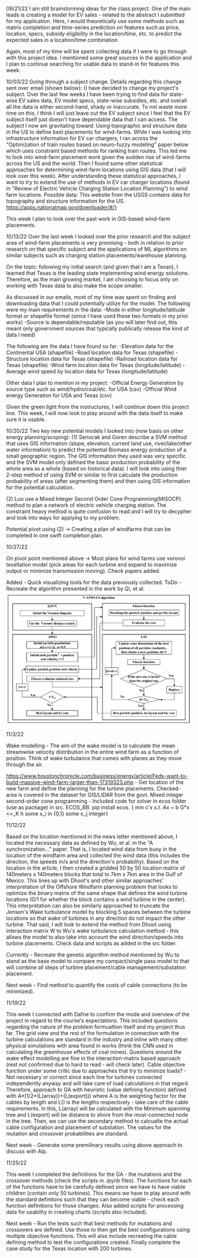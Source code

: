 09/21/22 
I am still brainstorming ideas for the class project. One of the main leads is creating a model for EV sales - related to the abstract I submitted for my application. Here, I would theoretically use some methods such as matrix completion and time-series prediction on features such as price, location, specs, subsidy eligibility in the location/time, etc. to predict the expected sales in a location/time combination. 

Again, most of my time will be spent collecting data if I were to go through with this project idea. I mentioned some great sources in the application and I plan to continue searching for usable data to stand-in for features this week.


10/03/22
Going through a subject change. Details regarding this change sent over email (shown below):
{I have decided to change my project's subject. Over the last few weeks I have been trying to find data for state-wise EV sales data, EV model specs, state-wise subsidies, etc. and overall all the data is either second-hand, shady or inaccurate. To not waste more time on this, I think I will just leave out the EV subject since I feel that the EV subject itself just doesn't have dependable data that I can access.
The subject I now am gravitating toward:
Using topographic and structure data in the US to define best placements for wind-farms.
While I was looking into infrastructure information for EV car chargers, I ran across the "Optimization of train routes based on neuro-fuzzy modeling" paper below which uses constraint based methods for ranking train routes. This led me to look into wind-farm placement work given the sudden rise of wind-farms across the US and the world. Then I found some other statistical approaches for determining wind-farm locations using GIS data (that I will look over this week). After understanding these statistical approaches, I want to try to extend the use of methods in EV car charger locations (found in "Review of Electric Vehicle Charging Station Location Planning") to wind farm locations.
Possible data:
This website from the USGS contains data for topography and structure information for the US. https://apps.nationalmap.gov/downloader/#/}

This week I plan to look over the past work in GIS-based wind-farm placements.


10/13/22
Over the last week I looked over the prior research and the subject area of wind-farm placements is very promising - both in relation to prior research on that specific subject and the applications of ML algorithms on similar subjects such as charging station placements/warehouse planning. 

On the topic: following my initial search (and given that I am a Texan), I learned that Texas is the leading state implementing wind energy solutions. Therefore, as the main growing market, I am choosing to focus only on working with Texas data to also make the scope smaller.

As discussed in our emails, most of my time was spent on finding and downloading data that I could potentially utilize for the model. The following were my main requirements in the data:
	-Mode in either longitude/latitude format or shapefile format (since I have used these two formats in my prior works)
	-Source is dependable/reputable (as you will later find out, this meant only government sources that typically publically release the kind of data I need)

The following are the data I have found so far:
	-Elevation data for the Continental USA (shapefile)
	-Road location data for Texas (shapefile)
	-Structure location data for Texas (shapefile)
	-Railroad location data for Texas (shapefile)
	-Wind farm location data for Texas (longitude/latitude)
	-Average wind speed by location data for Texas (longitude/latitude)

Other data I plan to mention in my project:
	-Official Energy Generation by source type such as wind/hydro/coal/etc. for USA (csv)
	-Official Wind energy Generation for USA and Texas (csv)

Given the green light from the instructures, I will continue down this project line. This week, I will now look to play around with the data itself to make sure it is usable.

10/20/22
Two key new potential models I looked into (now basis on other energy planning/scoping):
(1) Senocak and Goren describe a SVM method that uses GIS information (slope, elevation, current land use, river/lake/other water information) to 
predict the potential Biomass energy production of a small geographic region. The GIS information they used was very specific and the SVM model only
defined the basic production probability of the whole area as a whole (based on historical data). I will look into using thier 2-step method of using
SVM or similar to first calculate the production probability of areas (after segmenting them) and then using GIS information for the potential calculation.

(2) Luo use a Mixed Integer Second Order Cone Programming(MISOCP) method to plan a network of electric vehicle charging station. The constraint heavy method 
is quite confusion to read and I will try to decypher and look into ways for applying to my problem. 

Potential pivot using (2) -> Creating a plan of windfarms that can be completed in one swift completion plan.


10/27/22

On pivot point mentioned above -> Most plans for wind farms use voronoi tesellation model (pick areas for each turbine and expand to maximize output or minimize transmission moving). Check papers added.

Added - Quick visualizing tools for the data previously collected.
ToDo - Recreate the algorithm presented in the work by Qi, et al.
![pic](https://github.com/sjp2232/ML-Climate-Project-Template-Fall2022/blob/main/etc/other/apso.png?raw=true)


11/3/22

Wake modelling - The aim of the wake model is to calculate the mean streamwise velocity distribution in the entire wind farm as a function of position. Think of wake turbulance that comes with planes as they move through the air. 

https://www.houstonchronicle.com/business/energy/article/Feds-want-to-build-massive-wind-farm-larger-than-17319323.php - Get location of the new farm and define the planning for the turbine placements. Checked-  area is covered in the dataset for GIS/LIDAR from the govt.
Mixed integer second-order cone programming - Included code for solver in ecos folder (use as package) in src. ECOS_BB. pip install ecos. 
	{
	min  c'*x
	s.t. A*x = b
     G*x <=_K h
     some x_i in {0,1}
     some x_j integer}

11/12/22

Based on the location mentioned in the news letter mentioned above, I located the necessary data as defined by Wu, et al. in the "A synchronization..." paper. That is, I located wind data from buoy in the location of the windfarm area and collected the wind data (this includes the direction, the speeds m/s and the direction's probability). Based on the location in the article, I then created a gridded 50 by 50 location matrix of 140meters x 140meters blocks that total to 7km x 7km area in the Gulf of Mexico. This lines up with Dhoot's and other similar approaches' interpretation of the Offshore Windfarm planning problem that looks to optimize the binary matrix of the same shape that defines the wind turbine locations (0/1 for whether the block contains a wind turbine in the center). This interpretation can also be similarly approached to truncate the Jensen's Wake turbulance model by blocking 5 spaces between the turbine locations so that wake of turbines in any direction do not impact the other turbine. That said, I will look to extend the method from Dhoot using interaction matrix W to Wu's wake turbulance calculation method - this allows the model to also take into account the wind direction/speeds into turbine placements. 
Check data and scripts as added in the src folder.

Currently - Recreate the genetic algorithm method mentioned by Wu to stand as the base model to compare my compact/single pass model to that will combine all steps of turbine placement/cable management/substation placement. 

Next week - Find method to quantify the costs of cable connections (to be minimized). 


11/19/22

This week I connected with Dafne to confirm the mode and overview of the project in regard to the course's expectations. This included questions regarding the nature of the problem formualtion itself and my project thus far. The grid view and the rest of the formulation in connection with the turbine calculations are standard in the industry and inline with many other physical simulations with area found in works (think the CNN used in calculating the greenhouse effects of coal mines). Questions around the wake effect modelling are fine in the interaction-matrix based approach (rest not confirmed due to hard to read - will check later). Cable objective function under some critic due to approaches that try to minimize loads? - Not necessary or correct since each line for turbines connected independently anyway and will take care of load calculations in that regard. Therefore, approach to GA with heuristic (value defining function) defined with A*(1/2*(L(array))+(L(export))) where A is the weighting factor for the cables by length and L() is the lengths respectively - take care of the cable requirements. In this, L(array) will be calculated with the Minimum spanning tree and L(export) will be distance to shore from the most-connected node in the tree. Then, we can use the secondary method to calcualte the actual cable configuration and placement of substation. The values for the mutation and crossover probabilities are standard. 

Next week - Generate some premilinary results using above approach to discuss with Alp.


11/25/22

This week I completed the definitions for the GA - the mutations and the crossover methods (check the scripts in .ipynb files). The functions for each of the functions have to be carefully defined since we have to have viable children (contain only 50 turbines). This means we have to play around with the standard definitons such that they can become viable - check each function definitions for those changes. Also added scripts for processing data for usability in creating charts (scripts also included).

Next week - Run the tests such that best methods for mutations and crossovers are defined. Use those to then get the best configurations using multiple objective functions. This will also include recreating the cable defining method to test the configurations created. Finally complete the case study for the Texas location with 200 turbines.